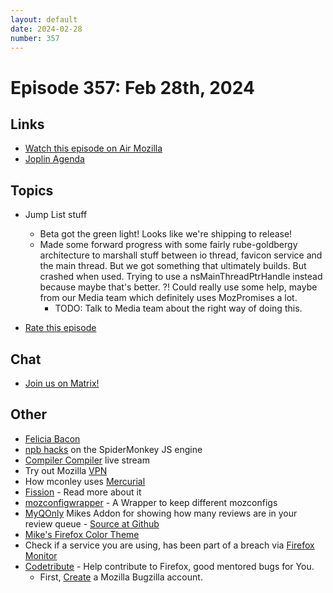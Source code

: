 ```yaml
---
layout: default
date: 2024-02-28
number: 357
---
```


# Episode 357: Feb 28th, 2024

## Links
* [Watch this episode on Air Mozilla](https://mzl.la/joy-of-coding-2024-02-28)
* [Joplin Agenda](https://mikeconley.ca/joc/agendas/Episode-0357.html)

## Topics
* Jump List stuff
  - Beta got the green light! Looks like we're shipping to release!
  - Made some forward progress with some fairly rube-goldbergy architecture to marshall stuff between io thread, favicon service and the main thread. But we got something that ultimately builds. But crashed when used. Trying to use a nsMainThreadPtrHandle instead because maybe that's better. ?! Could really use some help, maybe from our Media team which definitely uses MozPromises a lot.
    - TODO: Talk to Media team about the right way of doing this.

* [Rate this episode](https://forms.gle/39DE99HJ4oYXeMJ57)

## Chat
* [Join us on Matrix!](https://matrix.to/#/!enWuAmKDOEEPYejXRk:mozilla.org?via=mozilla.org&via=raim.ist)

## Other
* [Felicia Bacon](https://www.youtube.com/channel/UCMtqVykGztIYmj7OpFf7oeQ/videos)
* [npb hacks](https://www.twitch.tv/BackToTheCode) on the SpiderMonkey JS engine
* [Compiler Compiler](https://www.twitch.tv/codehag) live stream
* Try out Mozilla [VPN](https://vpn.mozilla.org/)
* How mconley uses [Mercurial](https://mikeconley.github.io/documents/How_mconley_uses_Mercurial_for_Mozilla_code)
* [Fission](https://firefox-source-docs.mozilla.org/dom/dom/Fission.html) - Read more about it
* [mozconfigwrapper](https://github.com/ahal/mozconfigwrapper) - A Wrapper to keep different mozconfigs
* [MyQOnly](https://addons.mozilla.org/en-US/firefox/addon/myqonly/) Mikes Addon for showing how many reviews are in your review queue - [Source at Github](https://github.com/mikeconley/myqonly)
* [Mike's Firefox Color Theme](https://addons.mozilla.org/en-US/firefox/addon/electricbluegaloo/)
* Check if a service you are using, has been part of a breach via [Firefox Monitor](https://monitor.firefox.com/breaches)
* [Codetribute](https://codetribute.mozilla.org/) - Help contribute to Firefox, good mentored bugs for You.
  - First, [Create](https://bugzilla.mozilla.org/createaccount.cgi) a Mozilla Bugzilla account.

